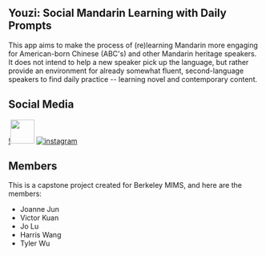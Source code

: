 ## Youzi: Social Mandarin Learning with Daily Prompts
This app aims to make the process of (re)learning Mandarin more engaging for American-born Chinese (ABC's) and other Mandarin heritage speakers.
It does not intend to help a new speaker pick up the language, but rather provide an environment for already somewhat fluent, second-language speakers to find daily practice -- learning novel and contemporary content.

## Social Media
[!<img src="https://github.com/tylerwu2222/youzi-mobile/assets/46389320/7ee29059-8bfc-494c-b916-668c47bdb7a8" width="48">][1]
[![instagram](https://github.com/tylerwu2222/youzi-mobile/assets/46389320/3586df4d-81f7-4106-9fff-9410aef0a117)][2]

## Members
This is a capstone project created for Berkeley MIMS, and here are the members:
- Joanne Jun
- Victor Kuan
- Jo Lu
- Harris Wang
- Tyler Wu

[1]: https://www.tiktok.com/@youzichinese
[2]: https://www.instagram.com/tinykelv/
